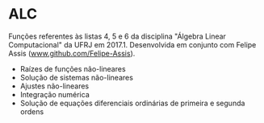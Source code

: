 # ALC
Funções referentes às listas 4, 5 e 6 da disciplina "Álgebra Linear Computacional" da UFRJ em 2017.1.
Desenvolvida em conjunto com Felipe Assis (www.github.com/Felipe-Assis).

 - Raízes de funções não-lineares
 - Solução de sistemas não-lineares
 - Ajustes não-lineares
 - Integração numérica
 - Solução de equações diferenciais ordinárias de primeira e segunda ordens
